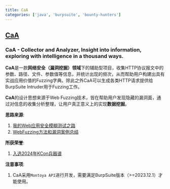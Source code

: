 ```yaml
---
title: CaA
categories: ['java', 'burpsuite', 'bounty-hunters']
---
```

## [CaA](https://github.com/gh0stkey/CaA)

### CaA - Collector and Analyzer, Insight into information, exploring with intelligence in a thousand ways.


**CaA**是一款**网络安全（漏洞挖掘）领域**下的辅助型项目，收集HTTP协议报文中的参数、路径、文件、参数值等信息，并统计出现的频次，从而帮助用户构建出具有实战应用价值的Fuzzing字典。除此之外CaA可以生成各类HTTP请求提供给BurpSuite Intruder用于Fuzzing工作。

**CaA**的设计思想来源于Web Fuzzing技术，皆在帮助用户发现隐藏的漏洞面，通过对信息的收集分析整理，让用户真正意义上的实现**数据挖掘**。

**思路来源**:

1. [我的Web应用安全模糊测试之路](https://gh0st.cn/archives/2018-07-25/1)
2. [WebFuzzing方法和漏洞案例总结](https://gh0st.cn/archives/2019-11-11/1)

**所获荣誉**:

1. [入选2024年KCon兵器谱](https://mp.weixin.qq.com/s/H7QLItrMw-aaqL2-CAvBTg)

**注意事项**:

1. CaA采用`Montoya API`进行开发，需要满足BurpSuite版本（>=2023.12.1）才能使用。

